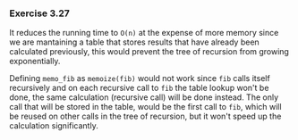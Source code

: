 ### Exercise 3.27
It reduces the running time to `O(n)` at the expense of more memory since we are mantaining a table that stores results that have already been calculated previously, this would prevent the tree of recursion from growing exponentially.

Defining `memo_fib` as `memoize(fib)` would not work since `fib` calls itself recursively and on each recursive call to `fib` the table lookup won't be done, the same calculation (recursive call) will be done instead. The only call that will be stored in the table, would be the first call to `fib`, which will be reused on other calls in the tree of recursion, but it won't speed up the calculation significantly.
